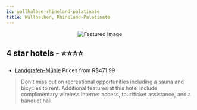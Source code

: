 ```yaml
---
id: wallhalben-rhineland-palatinate
title: Wallhalben, Rhineland-Palatinate
---
```


<center><img src="https://i.travelapi.com/hotels/23000000/22150000/22144300/22144238/7d112709_z.jpg" alt="Featured Image" /></center>


##  4 star hotels - ⭐️⭐️⭐️⭐️

-    [Landgrafen-Mühle](https://us.hurb.com/hotels/wallhalben/landgrafen-muhle-JNP-JP759907?cmp=18055) Prices from R$471.99
   > Don't miss out on recreational opportunities including a sauna and bicycles to rent. Additional features at this hotel include complimentary wireless Internet access, tour/ticket assistance, and a banquet hall.

